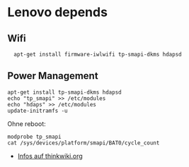 # Lenovo depends

## Wifi

      apt-get install firmware-iwlwifi tp-smapi-dkms hdapsd

## Power Management

	apt-get install tp-smapi-dkms hdapsd
	echo "tp_smapi" >> /etc/modules
	echo "hdaps" >> /etc/modules
	update-initramfs -u

Ohne reboot:

	modprobe tp_smapi
	cat /sys/devices/platform/smapi/BAT0/cycle_count

* [Infos auf thinkwiki.org](http://www.thinkwiki.org/wiki/Tp_smapi)
